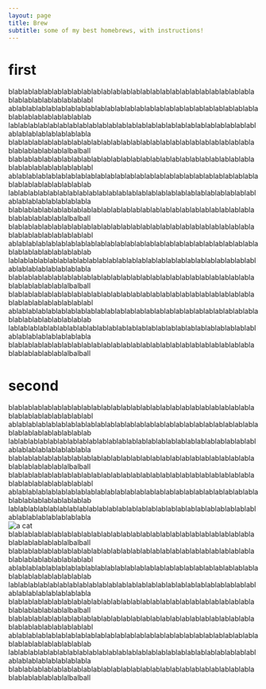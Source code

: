 ```yaml
---
layout: page
title: Brew
subtitle: some of my best homebrews, with instructions!
---
```


# first


blablablablablablablablablablablablablablablablablablablablablablablablablablablablablablablablablabl
ablablablablablablablablablablablablablablablablablablablablablablablablablablablablablablablablablab
lablablablablablablablablablablablablablablablablablablablablablablablablablablablablablablablablabla
blablablablablablablablablablablablablablablablablablablablablablablablablablablablablablablalbalball
blablablablablablablablablablablablablablablablablablablablablablablablablablablablablablablablablabl
ablablablablablablablablablablablablablablablablablablablablablablablablablablablablablablablablablab
lablablablablablablablablablablablablablablablablablablablablablablablablablablablablablablablablabla
blablablablablablablablablablablablablablablablablablablablablablablablablablablablablablablalbalball
blablablablablablablablablablablablablablablablablablablablablablablablablablablablablablablablablabl
ablablablablablablablablablablablablablablablablablablablablablablablablablablablablablablablablablab
lablablablablablablablablablablablablablablablablablablablablablablablablablablablablablablablablabla
blablablablablablablablablablablablablablablablablablablablablablablablablablablablablablablalbalball
blablablablablablablablablablablablablablablablablablablablablablablablablablablablablablablablablabl
ablablablablablablablablablablablablablablablablablablablablablablablablablablablablablablablablablab
lablablablablablablablablablablablablablablablablablablablablablablablablablablablablablablablablabla
blablablablablablablablablablablablablablablablablablablablablablablablablablablablablablablalbalball

# second

blablablablablablablablablablablablablablablablablablablablablablablablablablablablablablablablablabl
ablablablablablablablablablablablablablablablablablablablablablablablablablablablablablablablablablab
lablablablablablablablablablablablablablablablablablablablablablablablablablablablablablablablablabla
blablablablablablablablablablablablablablablablablablablablablablablablablablablablablablablalbalball
blablablablablablablablablablablablablablablablablablablablablablablablablablablablablablablablablabl
ablablablablablablablablablablablablablablablablablablablablablablablablablablablablablablablablablab
lablablablablablablablablablablablablablablablablablablablablablablablablablablablablablablablablabla  
![a cat](http://i.imgur.com/rcVeEkO.jpg)
blablablablablablablablablablablablablablablablablablablablablablablablablablablablablablablalbalball
blablablablablablablablablablablablablablablablablablablablablablablablablablablablablablablablablabl
ablablablablablablablablablablablablablablablablablablablablablablablablablablablablablablablablablab
lablablablablablablablablablablablablablablablablablablablablablablablablablablablablablablablablabla
blablablablablablablablablablablablablablablablablablablablablablablablablablablablablablablalbalball
blablablablablablablablablablablablablablablablablablablablablablablablablablablablablablablablablabl
ablablablablablablablablablablablablablablablablablablablablablablablablablablablablablablablablablab
lablablablablablablablablablablablablablablablablablablablablablablablablablablablablablablablablabla
blablablablablablablablablablablablablablablablablablablablablablablablablablablablablablablalbalball
